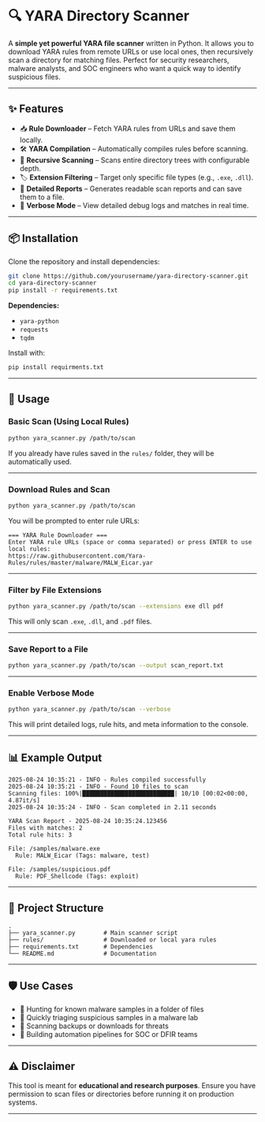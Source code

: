 # 🔍 YARA Directory Scanner

A **simple yet powerful YARA file scanner** written in Python.
It allows you to download YARA rules from remote URLs or use local ones, then recursively scan a directory for matching files.
Perfect for security researchers, malware analysts, and SOC engineers who want a quick way to identify suspicious files.

---

## ✨ Features

* 📥 **Rule Downloader** – Fetch YARA rules from URLs and save them locally.
* 🛠 **YARA Compilation** – Automatically compiles rules before scanning.
* 📂 **Recursive Scanning** – Scans entire directory trees with configurable depth.
* 🏷 **Extension Filtering** – Target only specific file types (e.g., `.exe`, `.dll`).
* 📝 **Detailed Reports** – Generates readable scan reports and can save them to a file.
* 🧾 **Verbose Mode** – View detailed debug logs and matches in real time.

---

## 📦 Installation

Clone the repository and install dependencies:

```bash
git clone https://github.com/yourusername/yara-directory-scanner.git
cd yara-directory-scanner
pip install -r requirements.txt
```

**Dependencies:**

* `yara-python`
* `requests`
* `tqdm`

Install with:

```bash
pip install requirments.txt
```

---

## 🚀 Usage

### Basic Scan (Using Local Rules)

```bash
python yara_scanner.py /path/to/scan
```

If you already have rules saved in the `rules/` folder, they will be automatically used.

---

### Download Rules and Scan

```bash
python yara_scanner.py /path/to/scan
```

You will be prompted to enter rule URLs:

```
=== YARA Rule Downloader ===
Enter YARA rule URLs (space or comma separated) or press ENTER to use local rules: 
https://raw.githubusercontent.com/Yara-Rules/rules/master/malware/MALW_Eicar.yar
```

---

### Filter by File Extensions

```bash
python yara_scanner.py /path/to/scan --extensions exe dll pdf
```

This will only scan `.exe`, `.dll`, and `.pdf` files.

---

### Save Report to a File

```bash
python yara_scanner.py /path/to/scan --output scan_report.txt
```

---

### Enable Verbose Mode

```bash
python yara_scanner.py /path/to/scan --verbose
```

This will print detailed logs, rule hits, and meta information to the console.

---

## 📊 Example Output

```
2025-08-24 10:35:21 - INFO - Rules compiled successfully
2025-08-24 10:35:21 - INFO - Found 10 files to scan
Scanning files: 100%|██████████████████████████| 10/10 [00:02<00:00,  4.87it/s]
2025-08-24 10:35:24 - INFO - Scan completed in 2.11 seconds

YARA Scan Report - 2025-08-24 10:35:24.123456
Files with matches: 2
Total rule hits: 3

File: /samples/malware.exe
  Rule: MALW_Eicar (Tags: malware, test)

File: /samples/suspicious.pdf
  Rule: PDF_Shellcode (Tags: exploit)
```

---

## 📁 Project Structure

```
.
├── yara_scanner.py        # Main scanner script
├── rules/                 # Downloaded or local yara rules
├── requirements.txt       # Dependencies
└── README.md              # Documentation
```

---

## 🛡 Use Cases

* 🔎 Hunting for known malware samples in a folder of files
* 🧪 Quickly triaging suspicious samples in a malware lab
* 📂 Scanning backups or downloads for threats
* 🧰 Building automation pipelines for SOC or DFIR teams

---

## ⚠️ Disclaimer

This tool is meant for **educational and research purposes**.
Ensure you have permission to scan files or directories before running it on production systems.

---
